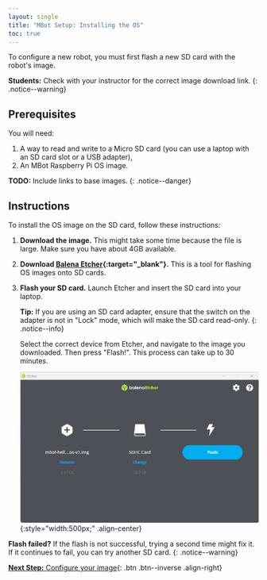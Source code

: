 ```yaml
---
layout: single
title: "MBot Setup: Installing the OS"
toc: true
---
```


To configure a new robot, you must first flash a new SD card with the robot's image.

**Students:** Check with your instructor for the correct image download link.
{: .notice--warning}

## Prerequisites

You will need:
1. A way to read and write to a Micro SD card (you can use a laptop with an SD card slot or a USB adapter),
2. An MBot Raspberry Pi OS image.

**TODO:** Include links to base images.
{: .notice--danger}

## Instructions

To install the OS image on the SD card, follow these instructions:

1. **Download the image.** This might take some time because the file is large. Make sure you have about 4GB available.
2. **Download [Balena Etcher](https://etcher.balena.io/){:target="_blank"}.** This is a tool for flashing OS images onto SD cards.
3. **Flash your SD card.** Launch Etcher and insert the SD card into your laptop.

    **Tip:** If you are using an SD card adapter, ensure that the switch on the adapter is not in "Lock" mode, which will make the SD card read-only.
    {: .notice--info}

    Select the correct device from Etcher, and navigate to the image you downloaded. Then press "Flash!". This process can take up to 30 minutes.

    ![Flash the SD card](/assets/images/setup/flash_sd.png){:style="width:500px;" .align-center}

**Flash failed?** If the flash is not successful, trying a second time might fix it. If it continues to fail, you can try another SD card.
{: .notice--warning}


[**Next Step:** Configure your image](/docs/setup/02-configuration){: .btn .btn--inverse .align-right}

